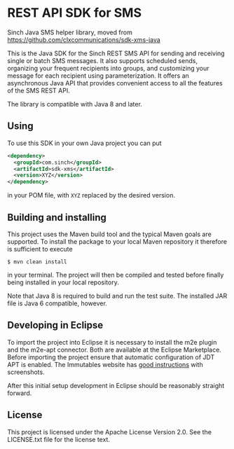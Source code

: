 # REST API SDK for SMS

Sinch Java SMS helper library, moved from https://github.com/clxcommunications/sdk-xms-java

This is the Java SDK for the Sinch REST SMS API for sending and receiving single or batch SMS messages. It also
supports scheduled sends, organizing your frequent recipients into
groups, and customizing your message for each recipient using
parameterization. It offers an asynchronous Java API that provides
convenient access to all the features of the SMS REST API.

The library is compatible with Java 8 and later.

## Using

To use this SDK in your own Java project you can put

```xml
<dependency>
  <groupId>com.sinch</groupId>
  <artifactId>sdk-xms</artifactId>
  <version>XYZ</version>
</dependency>
```

in your POM file, with `XYZ` replaced by the desired version.

## Building and installing

This project uses the Maven build tool and the typical Maven goals are
supported. To install the package to your local Maven repository it
therefore is sufficient to execute

    $ mvn clean install

in your terminal. The project will then be compiled and tested before
finally being installed in your local repository.

Note that Java 8 is required to build and run the test suite. The
installed JAR file is Java 6 compatible, however.

## Developing in Eclipse

To import the project into Eclipse it is necessary to install the m2e
plugin and the m2e-apt connector. Both are available at the Eclipse
Marketplace. Before importing the project ensure that automatic
configuration of JDT APT is enabled. The Immutables website has
[good instructions](https://immutables.github.io/apt.html#eclipse)
with screenshots.

After this initial setup development in Eclipse should be reasonably
straight forward.

## License

This project is licensed under the Apache License Version 2.0. See the
LICENSE.txt file for the license text.
